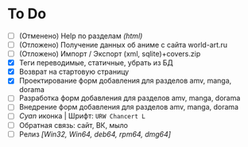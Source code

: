 To Do
=====
- [ ] (Отменено) Help по разделам *(html)*
- [ ] (Отложено) Получение данных об аниме с сайта world-art.ru
- [ ] (Отложено) Импорт / Экспорт (xml, sqlite)+covers.zip
- [x] Теги переводимые, статичные, убрать из БД
- [x] Возврат на стартовую страницу
- [x] Проектирование форм добавления для разделов amv, manga, dorama
- [ ] Разработка форм добавления для разделов amv, manga, dorama
- [ ] Внедрение форм добавления для разделов amv, manga, dorama
- [ ] *Cyan* иконка | Шрифт: `URW Chancert L`
- [ ] Обратная связь: сайт, ВК, мыло
- [ ] Релиз *[Win32, Win64, deb64, rpm64, dmg64]*
